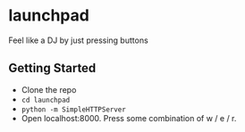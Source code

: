# launchpad

Feel like a DJ by just pressing buttons

Getting Started
--------------

* Clone the repo
* `cd launchpad`
* `python -m SimpleHTTPServer`
* Open localhost:8000. Press some combination of w / e / r.
